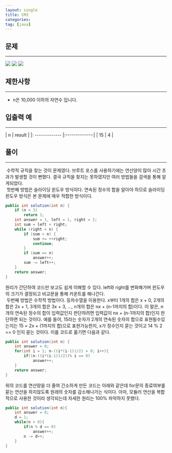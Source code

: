 ```yaml
---
layout: single
title: CM3
categories:
tag: [java]
---
```


## 문제
---

<img src = "https://user-images.githubusercontent.com/76546008/202070171-0a79a8c5-9d28-4267-9f75-b0d46bd34de8.png"/>

<img src="https://user-images.githubusercontent.com/76546008/202070174-7d1fb182-deec-4da4-aa31-7e4c5c3df5a0.png"/>

<img src="https://user-images.githubusercontent.com/76546008/202070177-076a7a4c-7e99-48b5-acd4-a6d53794c2da.png"/>

## 제한사항
---
- n은 10,000 이하의 자연수 입니다.

## 입출력 예
---  

| n | result          |
|: ------------- |:-------------:|
| 15 | 4 |

## 풀이
---
&nbsp;수학적 규칙을 찾는 것이 문제였다. 브루트 포스를 사용하기에는 연산양이 많아 시간 초과가 발생할 것이 뻔했다. 결국 규칙을 찾지는 못하였지만 여러 방법들을 검색을 통해 알게되었다.  
&nbsp;첫번째 방법은 슬라이딩 윈도우 방식이다. 연속된 정수의 합을 알아야 하므로 슬라이딩 윈도우 방식은 본 문제에 매우 적합한 방식이다.
```java
public int solution(int n) {
    if (n < 3)
        return 1;
    int answer = 1, left = 1, right = 2;
    int sum = left + right;
    while (right < n) {
        if (sum < n) {
            sum += ++right;
            continue;
        }
        if (sum == n)
            answer++;
        sum -= left++;
    }
    return answer;
}
```
원리가 간단하여 코드만 보고도 쉽게 이해할 수 있다. left와 right를 변화해가며 윈도우의 크기가 결정되고 비교문을 통해 카운트를 해나간다.  
&nbsp;두번째 방법은 수학적 방법이다. 등차수열을 이용한다. x부터 1개의 합은 x + 0, 2개의 합은 2x + 1, 3개의 합은 3x + 3, ..., n개의 합은 nx + (n-1까지의 합)이다. 이 말은, n개의 연속된 정수의 합이 입력값인지 판단하려면 입력값이 nx + (n-1까지의 합)인지 판단하면 되는 것이다. 예를 들어, 15라는 숫자가 2개의 연속된 숫자의 합으로 표현될수있는지는 15 = 2x + (1까지의 합)으로 표현가능한지, x가 정수인지 묻는 것이고 14 % 2 == 0 인지 묻는 것이다. 이를 코드로 옮기면 다음과 같다.
```java
public int solution(int n) {
    int answer = 0;
    for(int i = 1; n-((i*(i-1))/2) > 0; i++){
        if((n-((i*(i-1))/2))% i == 0)
            answer++;
    }
    return answer;
}
```
위의 코드를 연산량을 더 줄여 간소하게 만든 코드는 아래와 같은데 for문의 종료여부를 묻는 연산을 하지않도록 원래의 숫자를 감소해나가는 식이다. 아마, 모듈러 연산을 복합적으로 사용한 것이라 생각되는데 자세한 원리는 100% 파악하지 못했다.
```java
public int solution(int n){
    int answer = 0;
    d = 1;
    while(n > 0){
        if(n % d == 0)
            answer++;
        n -= d++;
    }
}
```